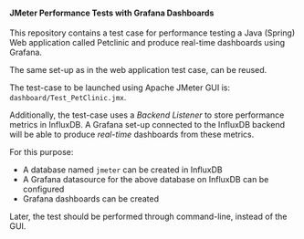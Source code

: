 #### JMeter Performance Tests with Grafana Dashboards
This repository contains a test case for performance testing a Java (Spring) Web application called Petclinic and produce real-time dashboards using Grafana.

The same set-up as in the web application test case, can be reused.

The test-case to be launched using Apache JMeter GUI is: `dashboard/Test_PetClinic.jmx`.

Additionally, the test-case uses a *Backend Listener* to store performance metrics in InfluxDB. A Grafana set-up connected to the InfluxDB backend will be able to produce *real-time* dashboards from these metrics.

For this purpose:
- A database named `jmeter` can be created in InfluxDB
- A Grafana datasource for the above database on InfluxDB can be configured
- Grafana dashboards can be created

Later, the test should be performed through command-line, instead of the GUI.

